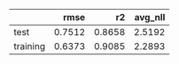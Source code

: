 |          |   rmse |     r2 |   avg_nll |
|:---------|-------:|-------:|----------:|
| test     | 0.7512 | 0.8658 |    2.5192 |
| training | 0.6373 | 0.9085 |    2.2893 |